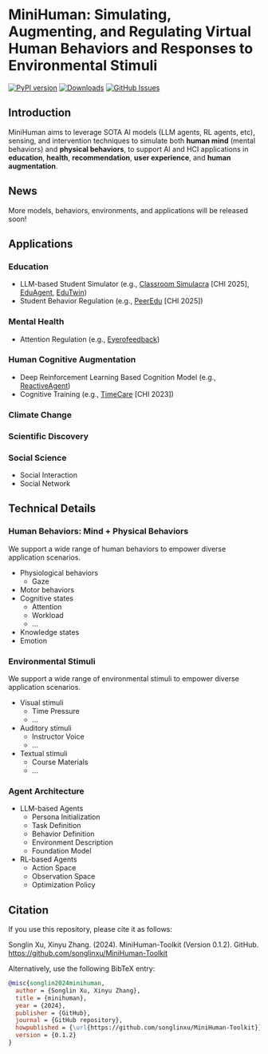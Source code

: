 # MiniHuman: Simulating, Augmenting, and Regulating Virtual Human Behaviors and Responses to Environmental Stimuli

[![PyPI version](https://badge.fury.io/py/minihuman.svg)](https://badge.fury.io/py/minihuman)
[![Downloads](https://pepy.tech/badge/minihuman)](https://pepy.tech/project/minihuman)
[![GitHub Issues](https://img.shields.io/github/issues/songlinxu/MiniHuman.svg)](https://github.com/songlinxu/MiniHuman/issues)



## Introduction
MiniHuman aims to leverage SOTA AI models (LLM agents, RL agents, etc), sensing, and intervention techniques to simulate both **human mind** (mental behaviors) and **physical behaviors**, to support AI and HCI applications in **education**, **health**, **recommendation**, **user experience**, and **human augmentation**.

## News

More models, behaviors, environments, and applications will be released soon!

## Applications

### Education
- LLM-based Student Simulator (e.g., [Classroom Simulacra](https://arxiv.org/abs/2502.02780) [CHI 2025], [EduAgent](https://arxiv.org/abs/2404.07963), [EduTwin](https://arxiv.org/abs/2310.19206))
- Student Behavior Regulation (e.g., [PeerEdu](https://arxiv.org/abs/2312.02358) [CHI 2025])

### Mental Health
- Attention Regulation (e.g., [Eyerofeedback](https://arxiv.org/abs/2307.15172))


### Human Cognitive Augmentation
- Deep Reinforcement Learning Based Cognition Model (e.g., [ReactiveAgent](https://arxiv.org/abs/2301.06216))
- Cognitive Training (e.g., [TimeCare](https://dl.acm.org/doi/10.1145/3544548.3580905) [CHI 2023])

### Climate Change


### Scientific Discovery


### Social Science
- Social Interaction
- Social Network

## Technical Details

### Human Behaviors: Mind + Physical Behaviors
We support a wide range of human behaviors to empower diverse application scenarios. 
- Physiological behaviors
  - Gaze
- Motor behaviors
- Cognitive states
  - Attention
  - Workload
  - ...
- Knowledge states
- Emotion



### Environmental Stimuli
We support a wide range of environmental stimuli to empower diverse application scenarios. 
- Visual stimuli
  - Time Pressure
  - ...
- Auditory stimuli
  - Instructor Voice
  - ...
- Textual stimuli
  - Course Materials
  - ...


### Agent Architecture
- LLM-based Agents
  - Persona Initialization
  - Task Definition
  - Behavior Definition
  - Environment Description
  - Foundation Model
- RL-based Agents
  - Action Space
  - Observation Space
  - Optimization Policy

## Citation

If you use this repository, please cite it as follows:

Songlin Xu, Xinyu Zhang. (2024). MiniHuman-Toolkit (Version 0.1.2). GitHub. https://github.com/songlinxu/MiniHuman-Toolkit

Alternatively, use the following BibTeX entry:

```bibtex
@misc{songlin2024minihuman,
  author = {Songlin Xu, Xinyu Zhang},
  title = {minihuman},
  year = {2024},
  publisher = {GitHub},
  journal = {GitHub repository},
  howpublished = {\url{https://github.com/songlinxu/MiniHuman-Toolkit}},
  version = {0.1.2}
}


